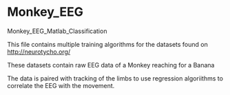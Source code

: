 Monkey_EEG
==========

Monkey_EEG_Matlab_Classification

This file contains multiple training algorithms for the datasets found on http://neurotycho.org/

These datasets contain raw EEG data of a Monkey reaching for a Banana

The data is paired with tracking of the limbs to use regression algoriithms to correlate the EEG with the movement.

